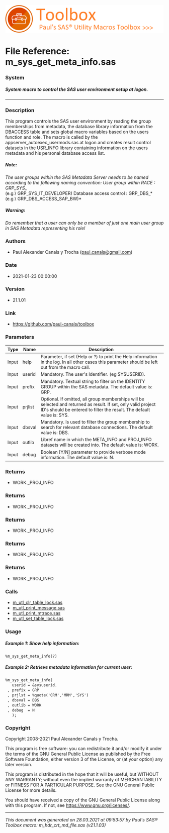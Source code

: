 ![../misc/images/doc_banner.png](../misc/images/doc_banner.png)
# 
# File Reference: m_sys_get_meta_info.sas

### System

##### System macro to control the SAS user environment setup at logon.

***

### Description
This program controls the SAS user environment by reading the group memberships from metadata, the database library information from the DBACCESS table and sets global macro variables based on the users function and role. The macro is called by the appserver_autoexec_usermods.sas at logon and creates result control datasets in the USR_INFO library containing information on the users metadata and his personal database access list.

##### *Note:*
*The user groups within the SAS Metadata Server needs to be named according to the following naming convention:
 User group within RACE : GRP_SYS_*
 <br> (e.g.\ GRP_SYS_IT_DEVELOPER) Database access control : GRP_DBS_*
 <br> (e.g.\ GRP_DBS_ACCESS_SAP_BW)*

##### *Warning:*
*Do remember that a user can only be a member of just one main user group in SAS Metadata representing his role!*

### Authors
* Paul Alexander Canals y Trocha (paul.canals@gmail.com)

### Date
* 2021-01-23 00:00:00

### Version
* 21.1.01

### Link
* https://github.com/paul-canals/toolbox

### Parameters
| Type | Name | Description |
| ---- | ---- | ----------- |
| Input | help | Parameter, if set (Help or ?) to print the Help information in the log. In all other cases this parameter should be left out from the macro call. |
| Input | userid | Mandatory. The user's Identifier. (eg SYSUSERID). |
| Input | prefix | Mandatory. Textual string to filter on the IDENTITY GROUP within the SAS metadata. The default value is: GRP. |
| Input | prjlist | Optional. If omitted, all group memberships will be selected and returned as result. If set, only valid project ID's should be entered to filter the result. The default value is: SYS. |
| Input | dbsval | Mandatory. Is used to filter the group membership to search for relevant database connections. The default value is: DBS. |
| Input | outlib | Libref name in which the META_INFO and PROJ_INFO datasets will be created into. The default value is: WORK. |
| Input | debug | Boolean [Y/N] parameter to provide verbose mode information. The default value is: N. |

### Returns
* WORK._PROJ_INFO

### Returns
* WORK._PROJ_INFO

### Returns
* WORK._PROJ_INFO

### Returns
* WORK._PROJ_INFO

### Returns
* WORK._PROJ_INFO

### Calls
* [m_utl_clr_table_lock.sas](m_utl_clr_table_lock.md)
* [m_utl_print_message.sas](m_utl_print_message.md)
* [m_utl_print_mtrace.sas](m_utl_print_mtrace.md)
* [m_utl_set_table_lock.sas](m_utl_set_table_lock.md)

### Usage

##### Example 1: Show help information:
```sas
%m_sys_get_meta_info(?)
```

##### Example 2: Retrieve metadata information for current user:
```sas
%m_sys_get_meta_info(
   userid = &sysuserid.
 , prefix = GRP
 , prjlst = %quote('CRM','MRM','SYS')
 , dbsval = DBS
 , outlib = WORK
 , debug  = N
   );
```

### Copyright
Copyright 2008-2021 Paul Alexander Canals y Trocha. 
 
This program is free software: you can redistribute it and/or modify 
it under the terms of the GNU General Public License as published by 
the Free Software Foundation, either version 3 of the License, or 
(at your option) any later version. 
 
This program is distributed in the hope that it will be useful, 
but WITHOUT ANY WARRANTY; without even the implied warranty of 
MERCHANTABILITY or FITNESS FOR A PARTICULAR PURPOSE. See the 
GNU General Public License for more details. 
 
You should have received a copy of the GNU General Public License 
along with this program. If not, see <https://www.gnu.org/licenses/>. 


***
*This document was generated on 28.03.2021 at 09:53:57  by Paul's SAS&reg; Toolbox macro: m_hdr_crt_md_file.sas (v21.1.03)*
